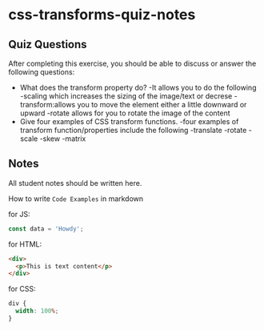 # css-transforms-quiz-notes

## Quiz Questions

After completing this exercise, you should be able to discuss or answer the following questions:

- What does the transform property do?
  -It allows you to do the following
  -scaling which increases the sizing of the image/text or decrese
  -transform:allows you to move the element either a little downward or upward
  -rotate allows for you to rotate the image of the content
- Give four examples of CSS transform functions.
  -four examples of transform function/properties include the following
  -translate
  -rotate
  -scale
  -skew
  -matrix

## Notes

All student notes should be written here.

How to write `Code Examples` in markdown

for JS:

```javascript
const data = 'Howdy';
```

for HTML:

```html
<div>
  <p>This is text content</p>
</div>
```

for CSS:

```css
div {
  width: 100%;
}
```
